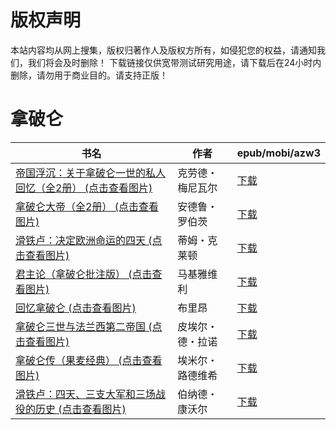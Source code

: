 # 版权声明

本站内容均从网上搜集，版权归著作人及版权方所有，如侵犯您的权益，请通知我们，我们将会及时删除！ 下载链接仅供宽带测试研究用途，请下载后在24小时内删除，请勿用于商业目的。请支持正版！

# 拿破仑

| 书名 | 作者 | epub/mobi/azw3 |
| --- | --- | --- |
| [帝国浮沉：关于拿破仑一世的私人回忆（全2册） (点击查看图片)](https://www.dushupai.com/attachment/2024/06/12/42109209992584a8.jpg) | 克劳德・梅尼瓦尔 | [下载](https://url89.ctfile.com/f/31084289-1375498120-b235b7?p=8866) |
| [拿破仑大帝（全2册） (点击查看图片)](https://www.dushupai.com/attachment/2024/06/09/0c82f8b0a57e1bd8.jpg) | 安德鲁・罗伯茨 | [下载](https://url89.ctfile.com/f/31084289-1357053979-14e623?p=8866) |
| [滑铁卢：决定欧洲命运的四天 (点击查看图片)](https://www.dushupai.com/attachment/2024/06/08/812a53a36de2d884.jpg) | 蒂姆・克莱顿 | [下载](https://url89.ctfile.com/f/31084289-1357049956-06a245?p=8866) |
| [君主论（拿破仑批注版） (点击查看图片)](https://www.dushupai.com/attachment/2024/06/08/06855b0dc6ff70da.jpg) | 马基雅维利 | [下载](https://url89.ctfile.com/f/31084289-1357049287-a0aa34?p=8866) |
| [回忆拿破仑 (点击查看图片)](https://www.dushupai.com/attachment/2024/06/06/e0f6f6a41be8bcc0.jpg) | 布里昂 | [下载](https://url89.ctfile.com/f/31084289-1357032748-b88b28?p=8866) |
| [拿破仑三世与法兰西第二帝国 (点击查看图片)](https://www.dushupai.com/attachment/2024/06/06/d4006f877e22d5f5.jpg) | 皮埃尔・德・拉诺 | [下载](https://url89.ctfile.com/f/31084289-1357031686-66730a?p=8866) |
| [拿破仑传（果麦经典） (点击查看图片)](https://www.dushupai.com/attachment/2024/06/05/678eafd46539a938.jpg) | 埃米尔・路德维希 | [下载](https://url89.ctfile.com/f/31084289-1357029262-51cdbd?p=8866) |
| [滑铁卢：四天、三支大军和三场战役的历史 (点击查看图片)](https://www.dushupai.com/attachment/2024/06/01/7100b56596f98299.jpg) | 伯纳德・康沃尔 | [下载](https://url89.ctfile.com/f/31084289-1357007620-ec551a?p=8866) |
